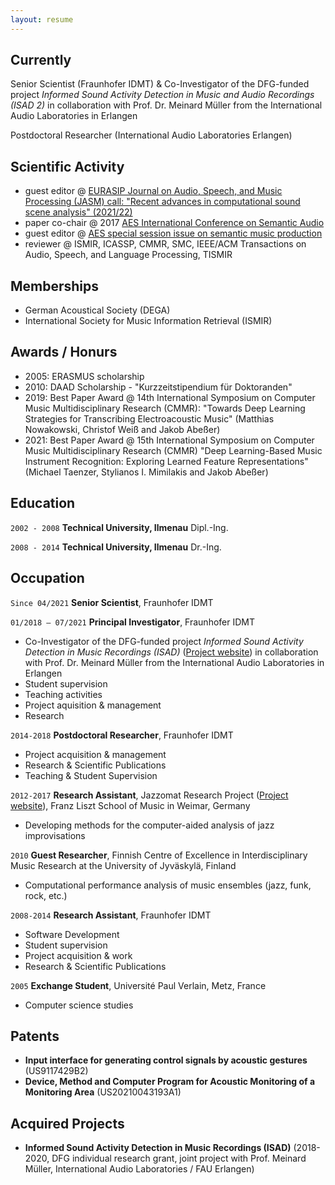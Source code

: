 ```yaml
---
layout: resume
---
```

## Currently

Senior Scientist (Fraunhofer IDMT) & Co-Investigator of the DFG-funded project *Informed Sound Activity Detection in Music and Audio Recordings (ISAD 2)* in collaboration with Prof. Dr. Meinard Müller from the International Audio Laboratories in Erlangen

Postdoctoral Researcher (International Audio Laboratories Erlangen)

## Scientific Activity

* guest editor @ [EURASIP Journal on Audio, Speech, and Music Processing (JASM) call: "Recent advances in computational sound scene analysis" (2021/22)](https://asmp-eurasipjournals.springeropen.com/ssoundscene)
* paper co-chair @ 2017 [AES International Conference on Semantic Audio](https://www.aes.org/conferences/2017/semantic/)
* guest editor @ [AES special session issue on semantic music production](https://www.aes.org/journal/pdfs/2019/CfP_SMP_2019.pdf)
* reviewer @ ISMIR, ICASSP, CMMR, SMC, IEEE/ACM Transactions on Audio, Speech, and Language Processing, TISMIR

## Memberships

* German Acoustical Society (DEGA) 
* International Society for Music Information Retrieval (ISMIR) 

## Awards / Honurs

* 2005: ERASMUS scholarship
* 2010: DAAD Scholarship - "Kurzzeitstipendium für Doktoranden"
* 2019: Best Paper Award @ 14th International Symposium on Computer Music Multidisciplinary Research (CMMR): "Towards Deep Learning Strategies for Transcribing Electroacoustic Music" (Matthias Nowakowski, Christof Weiß and Jakob Abeßer) 
* 2021: Best Paper Award @ 15th International Symposium on Computer Music Multidisciplinary Research (CMMR) "Deep Learning-Based Music Instrument Recognition: Exploring Learned Feature Representations" (Michael Taenzer, Stylianos I. Mimilakis and Jakob Abeßer)



## Education

`2002 - 2008`
__Technical University, Ilmenau__
Dipl.-Ing.

`2008 - 2014`
__Technical University, Ilmenau__
Dr.-Ing. 

## Occupation

`Since 04/2021`
__Senior Scientist__, Fraunhofer IDMT

`01/2018 – 07/2021`
__Principal Investigator__, Fraunhofer IDMT

- Co-Investigator of the DFG-funded project *Informed Sound Activity Detection in Music Recordings (ISAD)* ([Project website](https://dfg-isad.github.io/)) in collaboration with Prof. Dr. Meinard Müller from the International Audio Laboratories in Erlangen
- Student supervision
- Teaching activities
- Project aquisition & management
- Research

`2014-2018`
__Postdoctoral Researcher__, Fraunhofer IDMT

- Project acquisition & management
- Research & Scientific Publications
- Teaching & Student Supervision

`2012-2017`
__Research Assistant__, Jazzomat Research Project ([Project website](https://jazzomat.hfm-weimar.de/)), Franz Liszt School of Music in Weimar, Germany

- Developing methods for the computer-aided analysis of jazz improvisations

`2010`
__Guest Researcher__, Finnish Centre of Excellence in Interdisciplinary Music Research at the University of Jyväskylä, Finland

- Computational performance analysis of music ensembles (jazz, funk, rock, etc.)

`2008-2014`
__Research Assistant__, Fraunhofer IDMT

- Software Development
- Student supervision
- Project acquisition & work
- Research & Scientific Publications


`2005`
__Exchange Student__, Université Paul Verlain, Metz, France

- Computer science studies

## Patents

- __Input interface for generating control signals by acoustic gestures__ (US9117429B2)
- __Device, Method and Computer Program for Acoustic Monitoring of a Monitoring Area__ (US20210043193A1)

## Acquired Projects

- __Informed Sound Activity Detection in Music Recordings (ISAD)__ (2018-2020, DFG individual research grant, joint project with Prof. Meinard Müller, International Audio Laboratories / FAU Erlangen)

<!-- ### Footer

Last updated: Mar 2021 -->


